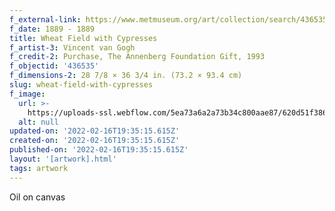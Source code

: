 ```yaml
---
f_external-link: https://www.metmuseum.org/art/collection/search/436535
f_date: 1889 - 1889
title: Wheat Field with Cypresses
f_artist-3: Vincent van Gogh
f_credit-2: Purchase, The Annenberg Foundation Gift, 1993
f_objectid: '436535'
f_dimensions-2: 28 7/8 × 36 3/4 in. (73.2 × 93.4 cm)
slug: wheat-field-with-cypresses
f_image:
  url: >-
    https://uploads-ssl.webflow.com/5ea73a6a2a73b34c800aae87/620d51f38628f8631223874c_DT1567.jpeg
  alt: null
updated-on: '2022-02-16T19:35:15.615Z'
created-on: '2022-02-16T19:35:15.615Z'
published-on: '2022-02-16T19:35:15.615Z'
layout: '[artwork].html'
tags: artwork
---
```


Oil on canvas
